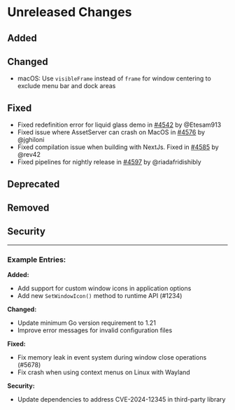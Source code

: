 # Unreleased Changes

<!--
This file is used to collect changelog entries for the next v3-alpha release.
Add your changes under the appropriate sections below.

Guidelines:
- Follow the "Keep a Changelog" format (https://keepachangelog.com/)
- Write clear, concise descriptions of changes
- Include the impact on users when relevant
- Use present tense ("Add feature" not "Added feature")
- Reference issue/PR numbers when applicable

This file is automatically processed by the nightly release workflow.
After processing, the content will be moved to the main changelog and this file will be reset.
-->

## Added
<!-- New features, capabilities, or enhancements -->

## Changed
<!-- Changes in existing functionality -->
- macOS: Use `visibleFrame` instead of `frame` for window centering to exclude menu bar and dock areas

## Fixed
<!-- Bug fixes -->
- Fixed redefinition error for liquid glass demo in [#4542](https://github.com/wailsapp/wails/pull/4542) by @Etesam913
- Fixed issue where AssetServer can crash on MacOS in [#4576](https://github.com/wailsapp/wails/pull/4576) by @jghiloni
- Fixed compilation issue when building with NextJs. Fixed in [#4585](https://github.com/wailsapp/wails/pull/4585) by @rev42
- Fixed pipelines for nightly release in [#4597](https://github.com/wailsapp/wails/pull/4597) by @riadafridishibly

## Deprecated
<!-- Soon-to-be removed features -->

## Removed
<!-- Features removed in this release -->

## Security
<!-- Security-related changes -->

---

### Example Entries:

**Added:**

- Add support for custom window icons in application options
- Add new `SetWindowIcon()` method to runtime API (#1234)

**Changed:**

- Update minimum Go version requirement to 1.21
- Improve error messages for invalid configuration files

**Fixed:**

- Fix memory leak in event system during window close operations (#5678)
- Fix crash when using context menus on Linux with Wayland

**Security:**

- Update dependencies to address CVE-2024-12345 in third-party library
